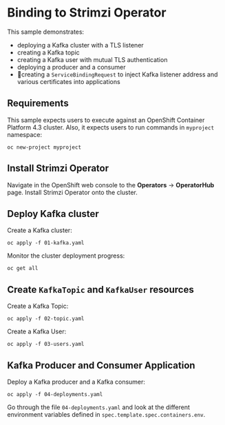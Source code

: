 # Binding to Strimzi Operator

This sample demonstrates:
- deploying a Kafka cluster with a TLS listener
- creating a Kafka topic
- creating a Kafka user with mutual TLS authentication
- deploying a producer and a consumer
- 🚧creating a `ServiceBindingRequest` to inject Kafka listener address and various certificates into applications

## Requirements

This sample expects users to execute against an OpenShift Container Platform 4.3 cluster. Also, it expects users to run commands in `myproject` namespace:

```
oc new-project myproject
```

## Install Strimzi Operator

Navigate in the OpenShift web console to the **Operators** → **OperatorHub** page. Install Strimzi Operator onto the cluster.

## Deploy Kafka cluster

Create a Kafka cluster:

```console
oc apply -f 01-kafka.yaml
```

Monitor the cluster deployment progress:

```console
oc get all
```

## Create `KafkaTopic` and `KafkaUser` resources

Create a Kafka Topic:

```console
oc apply -f 02-topic.yaml
```

Create a Kafka User:

```console
oc apply -f 03-users.yaml
```

## Kafka Producer and Consumer Application

Deploy a Kafka producer and a Kafka consumer:
```console
oc apply -f 04-deployments.yaml
```

Go through the file `04-deployments.yaml` and look at the different environment variables defined in `spec.template.spec.containers.env`.
